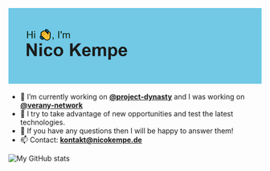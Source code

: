 ![profile-banner](https://github.com/nicokempe/nicokempe/blob/032bead7d2a096787e789ad56041a1eeb9efe555/header.png)

- 🔭 I’m currently working on **[@project-dynasty](https://www.github.com/project-dynasty)** and I was working on **[@verany-network](https://www.github.com/verany-network)**
- 🌱 I try to take advantage of new opportunities and test the latest technologies. 
- 💬 If you have any questions then I will be happy to answer them! 
- 📫 Contact: **kontakt@nicokempe.de**

![My GitHub stats](https://github-readme-stats.vercel.app/api?username=nicokempe&count_private=true&show_icons=true&theme=dark)
